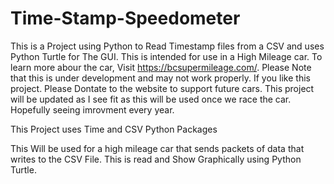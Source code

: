 # Time-Stamp-Speedometer
This is a Project using Python to Read Timestamp files from a CSV and uses Python Turtle for The GUI. This is intended for use in a High Mileage car. To learn more abour the car, Visit https://bcsupermileage.com/. Please Note that this is under development and may not work properly. If you like this project. Please Dontate to the website to support future cars. This project will be updated as I see fit as this will be used once we race the car. Hopefully seeing imrovment every year. 

This Project uses Time and CSV Python Packages


This Will be used for a high mileage car that sends packets of data that writes to the CSV File. This is read and Show Graphically using Python Turtle. 
